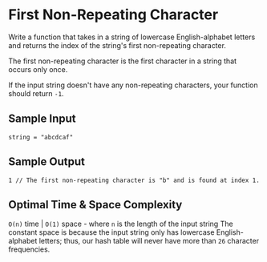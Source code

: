 # First Non-Repeating Character

Write a function that takes in a string of lowercase English-alphabet letters and returns the index of the string's first non-repeating character.

The first non-repeating character is the first character in a string that occurs only once.

If the input string doesn't have any non-repeating characters, your function should return `-1`.

## Sample Input

```plaintext
string = "abcdcaf"
```

## Sample Output

```plaintext
1 // The first non-repeating character is "b" and is found at index 1.
```

## Optimal Time & Space Complexity

`O(n)` time | `O(1)` space - where `n` is the length of the input string The constant space is because the input string only has lowercase English-alphabet letters; thus, our hash table will never have more than `26` character frequencies.
